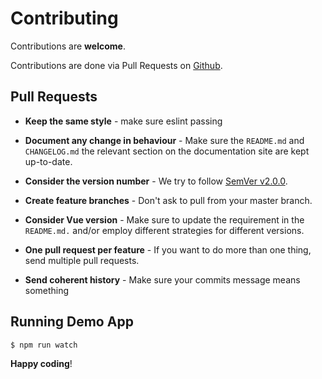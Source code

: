 # Contributing

Contributions are **welcome**.

Contributions are done via Pull Requests on [Github](https://github.com/nandi95/vue-toastify).


## Pull Requests

- **Keep the same style** - make sure eslint passing

- **Document any change in behaviour** - Make sure the `README.md` and `CHANGELOG.md` the relevant section on the documentation site are kept up-to-date.

- **Consider the version number** - We try to follow [SemVer v2.0.0](http://semver.org/).

- **Create feature branches** - Don't ask to pull from your master branch.

- **Consider Vue version** - Make sure to update the requirement in the `README.md.` and/or employ different strategies for different versions.

- **One pull request per feature** - If you want to do more than one thing, send multiple pull requests.

- **Send coherent history** - Make sure your commits message means something


## Running Demo App

``` bash
$ npm run watch
```

**Happy coding**!
